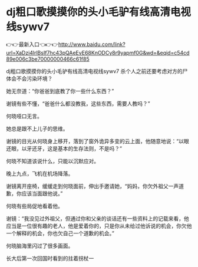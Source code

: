 # dj粗口歌摸摸你的头小毛驴有线高清电视线sywv7

👉👉最新入口👈👉👉http://www.baidu.com/link?url=XaDzi4lrlBsIf7hc43pQAeEvE68KnODCy8r9yapmf0G&wd=&eqid=c54cd89e006c3be70000000466c61f85

dj粗口歌摸摸你的头小毛驴有线高清电视线sywv7
杀个人之前还要考虑对方的尸体会不会污染环境？

她无奈道：“你爸爸到底教了你一些什么东西？”

谢镜有些不懂，“爸爸什么都没教我，这些东西，需要人教吗？”

何晓哑口无言。

她总是跟不上儿子的思维。

谢镜的目光从何晓身上移开，落到了窗外诡异多变的云上面，他随意地说：“以眼还眼，以牙还牙，这是基本的生存法则，不是吗？”

何晓不知道该说什么，只能以沉默应对。

晚上九点，飞机在机场降落。

谢镜离开座椅，缓缓走到何晓面前，伸出手邀请她，“妈妈，你欠外祖父一声道歉，你应该当面跟他说。”

何晓有些局促地看着他。

谢镜：“我没见过外祖父，但通过你和父亲的谈话还有一些资料上的记载来看，他应当是一位很有趣的老人，他是爱着你的，只是你从未给过他诉说的机会，你欠他一个解释的机会，你也欠自己一个道歉的机会。”

何晓脑海里闪过了很多画面。

长大后第一次回国时看到的拄着拐杖一
